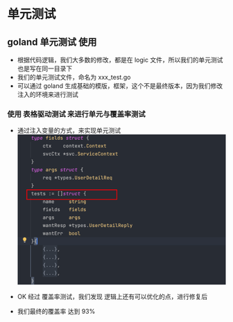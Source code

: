 # 单元测试

## goland 单元测试 使用
- 根据代码逻辑，我们大多数的修改，都是在 logic 文件，所以我们的单元测试也是写在同一目录下
- 我们的单元测试文件，命名为 xxx_test.go
- 可以通过 goland 生成基础的模版，框架，这个不是最终版本，因为我们修改注入的环境来进行测试

### 使用 表格驱动测试 来进行单元与覆盖率测试
- 通过注入变量的方式，来实现单元测试
![img.png](image/img.png)

- OK 经过 覆盖率测试，我们发现 逻辑上还有可以优化的点，进行修复后
- 我们最终的覆盖率 达到 93%